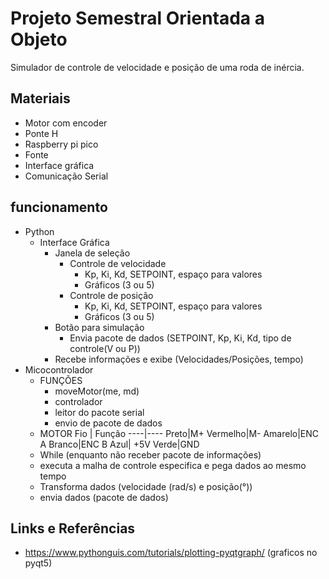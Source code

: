 # Projeto Semestral Orientada a Objeto

Simulador de controle de velocidade e posição de uma roda de inércia.

## Materiais
* Motor com encoder
* Ponte H
* Raspberry pi pico
* Fonte
* Interface gráfica   
* Comunicação Serial

## funcionamento
* Python
    * Interface Gráfica
        * Janela de seleção
            * Controle de velocidade
                * Kp, Ki, Kd, SETPOINT, espaço para valores
                * Gráficos (3 ou 5)
            * Controle de posição
                * Kp, Ki, Kd, SETPOINT, espaço para valores
                * Gráficos (3 ou 5)
        * Botão para simulação
            * Envia pacote de dados (SETPOINT, Kp, Ki, Kd, tipo de controle(V ou P))
        * Recebe informações e exibe (Velocidades/Posições, tempo)
* Micocontrolador
    * FUNÇÕES
        * moveMotor(me, md)
        * controlador
        * leitor do pacote serial
        * envio de pacote de dados
    * MOTOR
        Fio | Função
        ----|----
        Preto|M+
        Vermelho|M-
        Amarelo|ENC A
        Branco|ENC B
        Azul| +5V
        Verde|GND
    * While (enquanto não receber pacote de informações)
    * executa a malha de controle especifica e pega dados ao mesmo tempo
    * Transforma dados (velocidade (rad/s) e posição(°))
    * envia dados (pacote de dados)

## Links e Referências
* https://www.pythonguis.com/tutorials/plotting-pyqtgraph/ (graficos no pyqt5)